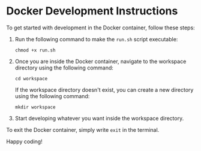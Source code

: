 # Docker Development Instructions

To get started with development in the Docker container, follow these steps:

1. Run the following command to make the `run.sh` script executable:
    ```
    chmod +x run.sh
    ```

2. Once you are inside the Docker container, navigate to the workspace directory using the following command:
    ```
    cd workspace
    ```

    If the workspace directory doesn't exist, you can create a new directory using the following command:
    ```
    mkdir workspace
    ```

3. Start developing whatever you want inside the workspace directory.

To exit the Docker container, simply write `exit` in the terminal.

Happy coding!
